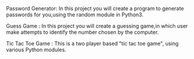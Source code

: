 Password Generator: In this project you will create a program to generate passwords for you,using the random module in Python3.

Guess Game : In this project you will create a guessing game,in which user make attempts to identify the number chosen by the computer.

Tic Tac Toe Game : This is a two player based "tic tac toe game", using various Python modules.

